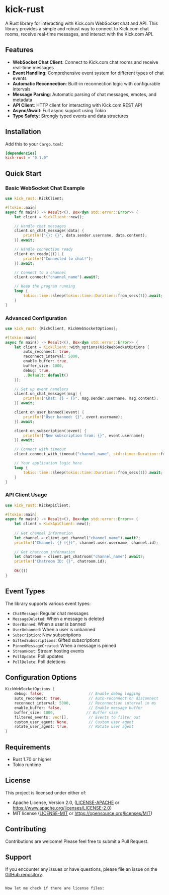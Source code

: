# kick-rust

A Rust library for interacting with Kick.com WebSocket chat and API. This library provides a simple and robust way to connect to Kick.com chat rooms, receive real-time messages, and interact with the Kick.com API.

## Features

- **WebSocket Chat Client**: Connect to Kick.com chat rooms and receive real-time messages
- **Event Handling**: Comprehensive event system for different types of chat events
- **Automatic Reconnection**: Built-in reconnection logic with configurable intervals
- **Message Parsing**: Automatic parsing of chat messages, emotes, and metadata
- **API Client**: HTTP client for interacting with Kick.com REST API
- **Async/Await**: Full async support using Tokio
- **Type Safety**: Strongly typed events and data structures

## Installation

Add this to your `Cargo.toml`:

```toml
[dependencies]
kick-rust = "0.1.0"
```

## Quick Start

### Basic WebSocket Chat Example

```rust
use kick_rust::KickClient;

#[tokio::main]
async fn main() -> Result<(), Box<dyn std::error::Error>> {
    let client = KickClient::new();

    // Handle chat messages
    client.on_chat_message(|data| {
        println!("{}: {}", data.sender.username, data.content);
    }).await;

    // Handle connection ready
    client.on_ready(|()| {
        println!("Connected to chat!");
    }).await;

    // Connect to a channel
    client.connect("channel_name").await?;

    // Keep the program running
    loop {
        tokio::time::sleep(tokio::time::Duration::from_secs(1)).await;
    }
}
```

### Advanced Configuration

```rust
use kick_rust::{KickClient, KickWebSocketOptions};

#[tokio::main]
async fn main() -> Result<(), Box<dyn std::error::Error>> {
    let client = KickClient::with_options(KickWebSocketOptions {
        auto_reconnect: true,
        reconnect_interval: 5000,
        enable_buffer: true,
        buffer_size: 1000,
        debug: true,
        ..Default::default()
    });

    // Set up event handlers
    client.on_chat_message(|msg| {
        println!("Chat: {} - {}", msg.sender.username, msg.content);
    }).await;

    client.on_user_banned(|event| {
        println!("User banned: {}", event.username);
    }).await;

    client.on_subscription(|event| {
        println!("New subscription from: {}", event.username);
    }).await;

    // Connect with timeout
    client.connect_with_timeout("channel_name", std::time::Duration::from_secs(10)).await?;

    // Your application logic here
    loop {
        tokio::time::sleep(tokio::time::Duration::from_secs(1)).await;
    }
}
```

### API Client Usage

```rust
use kick_rust::KickApiClient;

#[tokio::main]
async fn main() -> Result<(), Box<dyn std::error::Error>> {
    let client = KickApiClient::new();
    
    // Get channel information
    let channel = client.get_channel("channel_name").await?;
    println!("Channel: {} ({})", channel.user.username, channel.id);
    
    // Get chatroom information
    let chatroom = client.get_chatroom("channel_name").await?;
    println!("Chatroom ID: {}", chatroom.id);
    
    Ok(())
}
```

## Event Types

The library supports various event types:

- `ChatMessage`: Regular chat messages
- `MessageDeleted`: When a message is deleted
- `UserBanned`: When a user is banned
- `UserUnbanned`: When a user is unbanned
- `Subscription`: New subscriptions
- `GiftedSubscriptions`: Gifted subscriptions
- `PinnedMessageCreated`: When a message is pinned
- `StreamHost`: Stream hosting events
- `PollUpdate`: Poll updates
- `PollDelete`: Poll deletions

## Configuration Options

```rust
KickWebSocketOptions {
    debug: false,                    // Enable debug logging
    auto_reconnect: true,            // Auto-reconnect on disconnect
    reconnect_interval: 5000,        // Reconnection interval in ms
    enable_buffer: false,            // Enable message buffer
    buffer_size: 1000,              // Buffer size
    filtered_events: vec![],         // Events to filter out
    custom_user_agent: None,         // Custom user agent
    rotate_user_agent: true,         // Rotate user agent
}
```

## Requirements

- Rust 1.70 or higher
- Tokio runtime

## License

This project is licensed under either of:

- Apache License, Version 2.0, ([LICENSE-APACHE](LICENSE-APACHE) or
  https://www.apache.org/licenses/LICENSE-2.0)
- MIT license ([LICENSE-MIT](LICENSE-MIT) or
  https://opensource.org/licenses/MIT)

## Contributing

Contributions are welcome! Please feel free to submit a Pull Request.

## Support

If you encounter any issues or have questions, please file an issue on the [GitHub repository](https://github.com/nglmercer/kick-rust).
```

Now let me check if there are license files:
